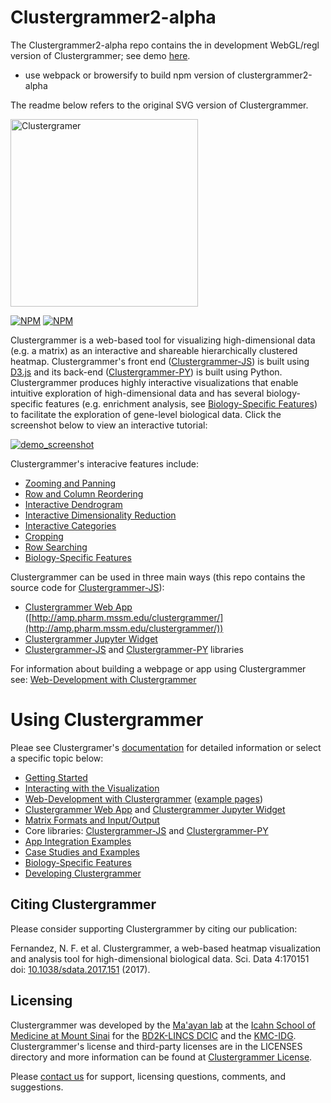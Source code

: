 <!-- # clustergrammer -->
<!-- # ![clustergrammer_logo](img/clustergrammer_logo.png | width=100) -->

# Clustergrammer2-alpha
The Clustergrammer2-alpha repo contains the in development WebGL/regl version of Clustergrammer; see demo [here](https://cornhundred.github.io/clustergrammer2-alpha/).

* use webpack or browersify to build npm version of clustergrammer2-alpha

The readme below refers to the original SVG version of Clustergrammer.

<img src='img/clustergrammer_logo.png' alt="Clustergramer" width="300px" >

[![NPM](https://img.shields.io/npm/v/clustergrammer.svg)](https://www.npmjs.com/package/clustergrammer)
[![NPM](https://img.shields.io/npm/l/clustergrammer.svg)](https://github.com/MaayanLab/clustergrammer/blob/master/LICENSES/LICENSE)

Clustergrammer is a web-based tool for visualizing high-dimensional data (e.g. a matrix) as an interactive and shareable hierarchically clustered heatmap. Clustergrammer's front end ([Clustergrammer-JS](http://clustergrammer.readthedocs.io/clustergrammer_js.html#clustergrammer-js)) is built using [D3.js](https://d3js.org/) and its back-end ([Clustergrammer-PY](http://clustergrammer.readthedocs.io/clustergrammer_py.html#clustergrammer-py)) is built using Python. Clustergrammer produces highly interactive visualizations that enable intuitive exploration of high-dimensional data and has several biology-specific features (e.g. enrichment analysis, see [Biology-Specific Features](http://clustergrammer.readthedocs.io/biology_specific_features.html#biology-specific-features)) to facilitate the exploration of gene-level biological data. Click the screenshot below to view an interactive tutorial:

[![demo_screenshot](img/demo_high-fr.gif "demo_high-fr.gif")](http://maayanlab.github.io/clustergrammer/scrolling_tour)

Clustergrammer's interacive features include:
- [Zooming and Panning](http://clustergrammer.readthedocs.io/interacting_with_viz.html#zooming-and-panning)
- [Row and Column Reordering](http://clustergrammer.readthedocs.io/interacting_with_viz.html#row-col-reordering)
- [Interactive Dendrogram](http://clustergrammer.readthedocs.io/interacting_with_viz.html#interactive-dendrogram)
- [Interactive Dimensionality Reduction](http://clustergrammer.readthedocs.io/interacting_with_viz.html#interactive-dim-reduction)
- [Interactive Categories](http://clustergrammer.readthedocs.io/interacting_with_viz.html#interactive-categories)
- [Cropping](http://clustergrammer.readthedocs.io/interacting_with_viz.html#crop)
- [Row Searching](http://clustergrammer.readthedocs.io/interacting_with_viz.html#search)
- [Biology-Specific Features](http://clustergrammer.readthedocs.io/biology_specific_features.html)

Clustergrammer can be used in three main ways (this repo contains the source code for [Clustergrammer-JS](http://clustergrammer.readthedocs.io/clustergrammer_js.html#clustergrammer-js)):

- [Clustergrammer Web App](http://clustergrammer.readthedocs.io/clustergrammer_web.html#clustergrammer-web) ([http://amp.pharm.mssm.edu/clustergrammer/](http://amp.pharm.mssm.edu/clustergrammer/))
- [Clustergrammer Jupyter Widget](http://clustergrammer.readthedocs.io/clustergrammer_widget.html#clustergrammer-widget)
- [Clustergrammer-JS](http://clustergrammer.readthedocs.io/clustergrammer_js.html#clustergrammer-js) and [Clustergrammer-PY](http://clustergrammer.readthedocs.io/clustergrammer_py.html#clustergrammer-py) libraries

For information about building a webpage or app using Clustergrammer see: [Web-Development with Clustergrammer](http://clustergrammer.readthedocs.io/building_webpage.html)

# Using Clustergrammer

Pleae see Clustergramer's [documentation](http://clustergrammer.readthedocs.io/) for detailed information or select a specific topic below:

- [Getting Started](http://clustergrammer.readthedocs.io/getting_started.html)
- [Interacting with the Visualization](http://clustergrammer.readthedocs.io/interacting_with_viz.html)
- [Web-Development with Clustergrammer](http://clustergrammer.readthedocs.io/building_webpage.html) ([example pages](http://clustergrammer.readthedocs.io/clustergrammer_js.html#example-pages))
- [Clustergrammer Web App](http://clustergrammer.readthedocs.io/clustergrammer_web.html#clustergrammer-web) and [Clustergrammer Jupyter Widget](http://clustergrammer.readthedocs.io/clustergrammer_widget.html#clustergrammer-widget)
- [Matrix Formats and Input/Output](http://clustergrammer.readthedocs.io/matrix_format_io.html)
- Core libraries: [Clustergrammer-JS](http://clustergrammer.readthedocs.io/clustergrammer_js.html) and [Clustergrammer-PY](http://clustergrammer.readthedocs.io/clustergrammer_py.html)
- [App Integration Examples](http://clustergrammer.readthedocs.io/app_integration.html)
- [Case Studies and Examples](https://clustergrammer.readthedocs.io/case_studies.html)
- [Biology-Specific Features](https://clustergrammer.readthedocs.io/biology_specific_features.html)
- [Developing Clustergrammer](https://clustergrammer.readthedocs.io/developing_with_clustergrammer.html)

## Citing Clustergrammer
Please consider supporting Clustergrammer by citing our publication:

Fernandez, N. F. et al. Clustergrammer, a web-based heatmap visualization and analysis tool for high-dimensional biological data. Sci. Data 4:170151 doi: [10.1038/sdata.2017.151](https://www.nature.com/articles/sdata2017151 ) (2017).

## Licensing
Clustergrammer was developed by the [Ma'ayan lab](http://labs.icahn.mssm.edu/maayanlab/) at the [Icahn School of Medicine at Mount Sinai](http://icahn.mssm.edu/) for the [BD2K-LINCS DCIC](http://lincs-dcic.org/#/) and the [KMC-IDG](http://commonfund.nih.gov/idg/overview). Clustergrammer's license and third-party licenses are in the LICENSES directory and more information can be found at [Clustergrammer License](https://clustergrammer.readthedocs.io/license.html).

Please [contact us](http://clustergrammer.readthedocs.io/#funding-and-contact) for support, licensing questions, comments, and suggestions.
